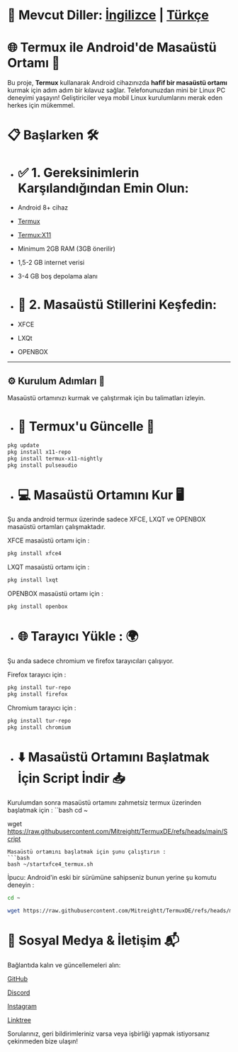 # 📄 Mevcut Diller: [İngilizce](README.md) | [Türkçe](README.tr.md)

# 🌐 Termux ile Android'de Masaüstü Ortamı 🚀

Bu proje, **Termux** kullanarak Android cihazınızda **hafif bir masaüstü ortamı** kurmak için adım adım bir kılavuz sağlar. Telefonunuzdan mini bir Linux PC deneyimi yaşayın! Geliştiriciler veya mobil Linux kurulumlarını merak eden herkes için mükemmel.

# 📋 Başlarken 🛠️

- # ✅ 1. Gereksinimlerin Karşılandığından Emin Olun:

- Android 8+ cihaz 

- [Termux](https://github.com/termux/termux-app/releases/download/v0.118.2/termux-app_v0.118.2+github-debug_arm64-v8a.apk)

- [Termux:X11](https://github.com/termux/termux-x11/releases/download/nightly/app-arm64-v8a-debug.apk)

- Minimum 2GB RAM (3GB önerilir)

- 1,5-2 GB internet verisi

- 3-4 GB boş depolama alanı

- # 🎨 2. Masaüstü Stillerini Keşfedin:

- XFCE

- LXQt

- OPENBOX

---

## ⚙️ Kurulum Adımları 🧩

Masaüstü ortamınızı kurmak ve çalıştırmak için bu talimatları izleyin.

- # 🔄 Termux'u Güncelle 🔧

```bash
pkg update
pkg install x11-repo
pkg install termux-x11-nightly
pkg install pulseaudio
```

- # 💻 Masaüstü Ortamını Kur 🖥️
Şu anda android termux üzerinde sadece XFCE, LXQT ve OPENBOX masaüstü ortamları çalışmaktadır.

XFCE masaüstü ortamı için :
```bash
pkg install xfce4
```
LXQT masaüstü ortamı için :
```bash
pkg install lxqt
```
OPENBOX masaüstü ortamı için :
```bash
pkg install openbox
```

- # 🌐 Tarayıcı Yükle : 🌍
Şu anda sadece chromium ve firefox tarayıcıları çalışıyor.

Firefox tarayıcı için :
```bash
pkg install tur-repo
pkg install firefox
```
Chromium tarayıcı için :
```bash
pkg install tur-repo
pkg install chromium
```
- # ⬇️ Masaüstü Ortamını Başlatmak İçin Script İndir 📥
Kurulumdan sonra masaüstü ortamını zahmetsiz termux üzerinden başlatmak için :
``bash
cd ~

wget https://raw.githubusercontent.com/Mitreightt/TermuxDE/refs/heads/main/Script
```
Masaüstü ortamını başlatmak için şunu çalıştırın :
```bash
bash ~/startxfce4_termux.sh
```
İpucu: Android'in eski bir sürümüne sahipseniz bunun yerine şu komutu deneyin :
```bash
cd ~

wget https://raw.githubusercontent.com/Mitreightt/TermuxDE/refs/heads/main/script
```
# 📱 Sosyal Medya & İletişim 📬
Bağlantıda kalın ve güncellemeleri alın:

[GitHub](https://github.com/Mitreightt)

[Discord](https://discord.com/invite/uZ2jRXWCnU)

[Instagram](https://www.instagram.com/nonicknofunn)

[Linktree](https://linktr.ee/mitreight)

Sorularınız, geri bildirimleriniz varsa veya işbirliği yapmak istiyorsanız çekinmeden bize ulaşın!

